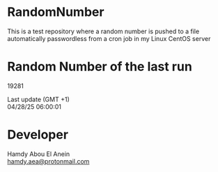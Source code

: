 # RandomNumber    
This is a test repository where a random number is pushed to a file automatically passwordless from a cron job in my Linux CentOS server    
# Random Number of the last run   
19281
      
Last update (GMT +1)    
04/28/25 06:00:01
# Developer    
Hamdy Abou El Anein   
hamdy.aea@protonmail.com
